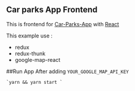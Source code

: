 ## Car parks App Frontend 
This is frontend for [Car-Parks-App](https://github.com/Taym95/Car-Parks-App) with [React](https://github.com/facebook/react)
 
 This example use :
   * redux
   * redux-thunk
   * google-map-react
 
 ##Run App
   After adding `YOUR_GOOGLE_MAP_API_KEY`
     
    `yarn && yarn start `